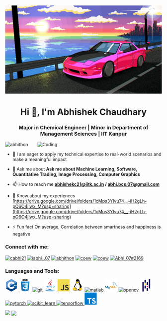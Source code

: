 ![MasterHead](https://raw.githubusercontent.com/NishTewari/NishTewari/master/Silvia.gif)
<h1 align="center">Hi 👋, I'm Abhishek Chaudhary</h1>
<h3 align="center">Major in Chemical Engineer | Minor in Department of Management Sciences | IIT Kanpur</h3>
<img align = "right" alt = "Coding" width = "400" src = "https://cdn.dribbble.com/users/77598/screenshots/16399264/media/d86ceb1ad552398787fb76f343080aa6.gif">

<p align="left"> <img src="https://komarev.com/ghpvc/?username=abhithon&label=Profile%20views&color=0e75b6&style=flat" alt="abhithon" /> </p>

- 🔭 I am eager to apply my technical expertise to real-world scenarios and make a meaningful impact
- 💬 Ask me about **Ask me about Machine Learning, Software, Quantitative Trading, Image Processing, Computer Graphics**

- 📫 How to reach me **abhishekc21@iitk.ac.in / abhi.bcs.07@gmail.com**

- 📄 Know about my experiences [https://drive.google.com/drive/folders/1cMps3YIvu74__-iH2gLh-pO6O4jlwx_M?usp=sharing](https://drive.google.com/drive/folders/1cMps3YIvu74__-iH2gLh-pO6O4jlwx_M?usp=sharing)

- ⚡ Fun fact On average,  Correlation between smartness and happiness is negative

<h3 align="left">Connect with me:</h3>
<p align="left">
<a href="https://linkedin.com/in/cabhi21" target="blank"><img align="center" src="https://raw.githubusercontent.com/rahuldkjain/github-profile-readme-generator/master/src/images/icons/Social/linked-in-alt.svg" alt="cabhi21" height="30" width="40" /></a>
<a href="https://instagram.com/iabhi_.07" target="blank"><img align="center" src="https://raw.githubusercontent.com/rahuldkjain/github-profile-readme-generator/master/src/images/icons/Social/instagram.svg" alt="iabhi_.07" height="30" width="40" /></a>
<a href="https://www.codechef.com/users/abhithon" target="blank"><img align="center" src="https://cdn.jsdelivr.net/npm/simple-icons@3.1.0/icons/codechef.svg" alt="abhithon" height="30" width="40" /></a>
<a href="https://codeforces.com/profile/coew" target="blank"><img align="center" src="https://raw.githubusercontent.com/rahuldkjain/github-profile-readme-generator/master/src/images/icons/Social/codeforces.svg" alt="coew" height="30" width="40" /></a>
<a href="https://www.leetcode.com/coew" target="blank"><img align="center" src="https://raw.githubusercontent.com/rahuldkjain/github-profile-readme-generator/master/src/images/icons/Social/leet-code.svg" alt="coew" height="30" width="40" /></a>
<a href="https://discord.gg/Abhi_07#2169" target="blank"><img align="center" src="https://raw.githubusercontent.com/rahuldkjain/github-profile-readme-generator/master/src/images/icons/Social/discord.svg" alt="Abhi_07#2169" height="30" width="40" /></a>
</p>

<h3 align="left">Languages and Tools:</h3>
<p align="left"> <a href="https://www.w3schools.com/cpp/" target="_blank" rel="noreferrer"> <img src="https://raw.githubusercontent.com/devicons/devicon/master/icons/cplusplus/cplusplus-original.svg" alt="cplusplus" width="40" height="40"/> </a> <a href="https://www.w3schools.com/css/" target="_blank" rel="noreferrer"> <img src="https://raw.githubusercontent.com/devicons/devicon/master/icons/css3/css3-original-wordmark.svg" alt="css3" width="40" height="40"/> </a> <a href="https://git-scm.com/" target="_blank" rel="noreferrer"> <img src="https://www.vectorlogo.zone/logos/git-scm/git-scm-icon.svg" alt="git" width="40" height="40"/> </a> <a href="https://www.java.com" target="_blank" rel="noreferrer"> <img src="https://raw.githubusercontent.com/devicons/devicon/master/icons/java/java-original.svg" alt="java" width="40" height="40"/> </a> <a href="https://developer.mozilla.org/en-US/docs/Web/JavaScript" target="_blank" rel="noreferrer"> <img src="https://raw.githubusercontent.com/devicons/devicon/master/icons/javascript/javascript-original.svg" alt="javascript" width="40" height="40"/> </a> <a href="https://www.linux.org/" target="_blank" rel="noreferrer"> <img src="https://raw.githubusercontent.com/devicons/devicon/master/icons/linux/linux-original.svg" alt="linux" width="40" height="40"/> </a> <a href="https://www.mathworks.com/" target="_blank" rel="noreferrer"> <img src="https://upload.wikimedia.org/wikipedia/commons/2/21/Matlab_Logo.png" alt="matlab" width="40" height="40"/> </a> <a href="https://www.mysql.com/" target="_blank" rel="noreferrer"> <img src="https://raw.githubusercontent.com/devicons/devicon/master/icons/mysql/mysql-original-wordmark.svg" alt="mysql" width="40" height="40"/> </a> <a href="https://opencv.org/" target="_blank" rel="noreferrer"> <img src="https://www.vectorlogo.zone/logos/opencv/opencv-icon.svg" alt="opencv" width="40" height="40"/> </a> <a href="https://pandas.pydata.org/" target="_blank" rel="noreferrer"> <img src="https://raw.githubusercontent.com/devicons/devicon/2ae2a900d2f041da66e950e4d48052658d850630/icons/pandas/pandas-original.svg" alt="pandas" width="40" height="40"/> </a> <a href="https://pytorch.org/" target="_blank" rel="noreferrer"> <img src="https://www.vectorlogo.zone/logos/pytorch/pytorch-icon.svg" alt="pytorch" width="40" height="40"/> </a> <a href="https://scikit-learn.org/" target="_blank" rel="noreferrer"> <img src="https://upload.wikimedia.org/wikipedia/commons/0/05/Scikit_learn_logo_small.svg" alt="scikit_learn" width="40" height="40"/> </a> <a href="https://www.tensorflow.org" target="_blank" rel="noreferrer"> <img src="https://www.vectorlogo.zone/logos/tensorflow/tensorflow-icon.svg" alt="tensorflow" width="40" height="40"/> </a> <a href="https://www.typescriptlang.org/" target="_blank" rel="noreferrer"> <img src="https://raw.githubusercontent.com/devicons/devicon/master/icons/typescript/typescript-original.svg" alt="typescript" width="40" height="40"/> </a> </p>

<p><img align="left" src="https://github-readme-stats.vercel.app/api?username=abhithon&show_icons=true&theme=transparent"/></p>

<p>&nbsp;<img align="center" src="https://github-readme-stats.vercel.app/api/top-langs/?username=abhithon&layout=compact" /></p>




